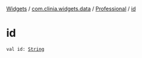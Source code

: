 [Widgets](../../index.md) / [com.clinia.widgets.data](../index.md) / [Professional](index.md) / [id](./id.md)

# id

`val id: `[`String`](https://kotlinlang.org/api/latest/jvm/stdlib/kotlin/-string/index.html)